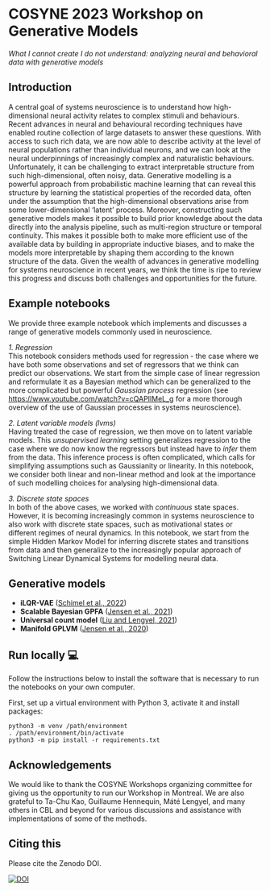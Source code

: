 # COSYNE 2023 Workshop on Generative Models

*What I cannot create I do not understand: analyzing neural and behavioral data with generative models*

## Introduction

A central goal of systems neuroscience is to understand how high-dimensional neural activity relates to complex stimuli and behaviours. Recent advances in neural and behavioural recording techniques have enabled routine collection of large datasets to answer these questions. With access to such rich data, we are now able to describe activity at the level of neural populations rather than individual neurons, and we can look at the neural underpinnings of increasingly complex and naturalistic behaviours. Unfortunately, it can be challenging to extract interpretable structure from such high-dimensional, often noisy, data. Generative modelling is a powerful approach from probabilistic machine learning that can reveal this structure by learning the statistical properties of the recorded data, often under the assumption that the high-dimensional observations arise from some lower-dimensional ‘latent’ process. Moreover, constructing such generative models makes it possible to build prior knowledge about the data directly into the analysis pipeline, such as multi-region structure or temporal continuity. This makes it possible both to make more efficient use of the available data by building in appropriate inductive biases, and to make the models more interpretable by shaping them according to the known structure of the data. Given the wealth of advances in generative modelling for systems neuroscience in recent years, we think the time is ripe to review this progress and discuss both challenges and opportunities for the future.

## Example notebooks

We provide three example notebook which implements and discusses a range of generative models commonly used in neuroscience.

*1. Regression*\
This notebook considers methods used for regression - the case where we have both some observations and set of regressors that we think can predict our observations.
We start from the simple case of linear regression and reformulate it as a Bayesian method which can be generalized to the more complicated but powerful *Gaussian process* regression (see https://www.youtube.com/watch?v=cQAPIlMeL_g for a more thorough overview of the use of Gaussian processes in systems neuroscience).

*2. Latent variable models (lvms)*\
Having treated the case of regression, we then move on to latent variable models. This *unsupervised learning* setting generalizes regression to the case where we do now know the regressors but instead have to *infer* them from the data.
This inference process is often complicated, which calls for simplifying assumptions such as Gaussianity or linearity.
In this notebook, we consider both linear and non-linear method and look at the importance of such modelling choices for analysing high-dimensional data.

*3. Discrete state spaces*\
In both of the above cases, we worked with *continuous* state spaces.
However, it is becoming increasingly common in systems neuroscience to also work with discrete state spaces, such as motivational states or different regimes of neural dynamics.
In this notebook, we start from the simple Hidden Markov Model for inferring discrete states and transitions from data and then generalize to the increasingly popular approach of Switching Linear Dynamical Systems for modelling neural data.

## Generative models

- **iLQR-VAE** ([Schimel et al., 2022](https://www.biorxiv.org/content/10.1101/2021.10.07.463540v2.abstract))
- **Scalable Bayesian GPFA** ([Jensen et al., 2021](https://proceedings.neurips.cc/paper/2021/hash/58238e9ae2dd305d79c2ebc8c1883422-Abstract.html))
- **Universal count model** ([Liu and Lengyel, 2021](https://proceedings.neurips.cc/paper/2021/hash/6f5216f8d89b086c18298e043bfe48ed-Abstract.html))
- **Manifold GPLVM** ([Jensen et al., 2020](https://proceedings.neurips.cc/paper/2020/hash/fedc604da8b0f9af74b6cfc0fab2163c-Abstract.html))


## Run locally 💻 

Follow the instructions below to install the software that is
necessary to run the notebooks on your own computer.

First, set up a virtual environment with Python 3, activate it 
and install packages:

```
python3 -m venv /path/environment
. /path/environment/bin/activate
python3 -m pip install -r requirements.txt
```

## Acknowledgements

We would like to thank the COSYNE Workshops organizing committee for giving us the opportunity to run our Workshop in Montreal.
We are also grateful to Ta-Chu Kao, Guillaume Hennequin, Máté Lengyel, and many others in CBL and beyond for various discussions and assistance with implementations of some of the methods.


## Citing this

Please cite the Zenodo DOI.

[![DOI](https://zenodo.org/badge/451483302.svg)](https://zenodo.org/badge/latestdoi/451483302)